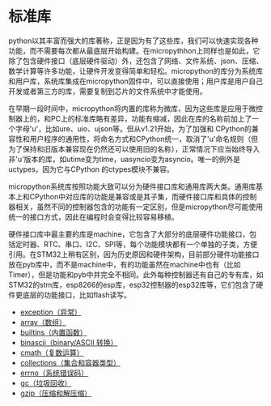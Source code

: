 # 标准库

python以其丰富而强大的库著称，正是因为有了这些库，我们可以快速实现各种功能，而不需要每次都从最底层开始构建。在micropythhon上同样也是如此，它除了包含硬件接口（底层硬件驱动）外，还包含了网络、文件系统、json、压缩、数学计算等许多功能，让硬件开发变得简单和轻松。micropython的库分为系统库和用户库，系统库集成在micropython固件中，可以直接使用；用户库是用户自己开发或者第三方的库，需要复制到芯片的文件系统中才能使用。

在早期一段时间中，micropython将内置的库称为微库，因为这些库是应用于微控制器上的，和PC上的标准库略有差异，功能有缩减，因此在库的名称前加上了一个字母'u'，比如ure、uio、ujson等。但从v1.21开始，为了加强和 CPython的兼容性和用户程序的通用性，将命名方式和CPython统一，取消了'u'命名规则（但为了保持和旧版本兼容现在仍然还可以使用旧的名称），正常情况下应当始终导入非'u'版本的库，如utime变为time，uasyncio变为asyncio。唯一的例外是uctypes，因为它与CPython
的ctypes模块不兼容。

micropython系统库按照功能大致可以分为硬件接口库和通用库两大类。通用库基本上和CPython中对应库的功能是兼容或是其子集，而硬件接口库和具体的控制器相关，虽然不同的控制器包含的功能有一定区别，但是micropython尽可能使用统一的接口方式，因此在编程时会变得比较容易移植。

硬件接口库中最主要的库是machine，它包含了大部分的底层硬件功能接口，包括定时器、RTC、串口、I2C、SPI等，每个功能模块都有一个单独的子类，方便引用。在STM32上稍有区别，因为历史原因和硬件架构，目前部分硬件功能接口放在pyb库中，而不是machine中，有的功能虽然在machine中也有（比如Timer），但是功能和pyb中并完全不相同。此外每种控制器还有自己的专有库，如STM32的stm库，esp8266的esp库，esp32控制器的esp32库等，它们包含了硬件更底层的功能接口，比如flash读写。

- [exception（异常）](exception（异常）/readme.md)
- [array（数组）](array（数组）/readme.md)
- [builtins（内置函数）](builtins（内置函数）/readme.md)
- [binascii（binary/ASCII 转换）](binascii/readme.md)
- [cmath（复数运算）](cmath（复数运算）/readme.md)
- [collections（集合和容器类型）](collections/readme.md)
- [errno（系统错误码）](errno（系统错误码）/readme.md)
- [gc（垃圾回收）](gc（垃圾回收）/readme.md)
- [gzip（压缩和解压缩）](gzip（压缩和解压缩）/readme.md)
